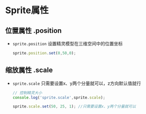 # Sprite属性

## 位置属性 .position

+ `sprite.position` 设置精灵模型在三维空间中的位置坐标

  ```js
  sprite.position.set(0,50,0);
  ```

## 缩放属性 .scale

+ `sprite.scale` 只需要设置x、y两个分量就可以，z方向默认值就行

  ```js
  // 控制精灵大小
  console.log('sprite.scale',sprite.scale);

  sprite.scale.set(50, 25, 1); //只需要设置x、y两个分量就可以
  ```
